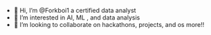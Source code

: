 - 👋 Hi, I’m @Forkboi1 a certified data analyst
- 👀 I’m interested in AI, ML , and data analysis
- 💞️ I’m looking to collaborate on hackathons, projects, and os more!!
<!---
Forkboi1/Forkboi1 is a ✨ special ✨ repository because its `README.md` (this file) appears on your GitHub profile.
You can click the Preview link to take a look at your changes.
--->
